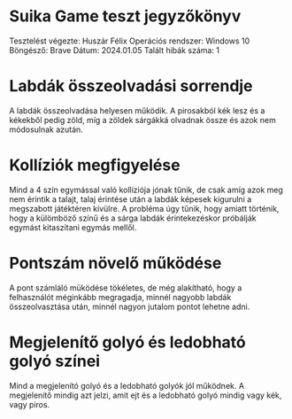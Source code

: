 # Suika Game teszt jegyzőkönyv
Tesztelést végezte: Huszár Félix
Operációs rendszer: Windows 10
Böngésző: Brave
Dátum: 2024.01.05
Talált hibák száma: 1

# Labdák összeolvadási sorrendje
A labdák összeolvadása helyesen működik.
A pirosakból kék lesz és a kékekből pedig zöld, míg a zöldek sárgákká olvadnak össze és azok nem módosulnak azután.

# Kollíziók megfigyelése
Mind a 4 szín egymással való kollíziója jónak tűnik,
de csak amíg azok meg nem érintik a talajt,
talaj érintése után a labdák képesek kigurulni a megszabott játéktéren kívülre.
A probléma úgy tűnik, hogy amiatt történik,
hogy a külömböző színű és a sárga labdák érintekezéskor próbálják egymást kitaszítani egymás mellől.

# Pontszám növelő működése
A pont számláló müködése tökéletes, de még alakítható,
hogy a felhasználót méginkább megragadja,
minnél nagyobb labdák összeolvasztása után,
minnél nagyon jutalom pontot lehetne adni.

# Megjelenítő golyó és ledobható golyó színei
Mind a megjelenító golyó és a ledobható golyók jól működnek.
A megjelenítő mindig azt jelzi, amit ejt és a ledobható golyó mindig vagy kék, vagy piros.